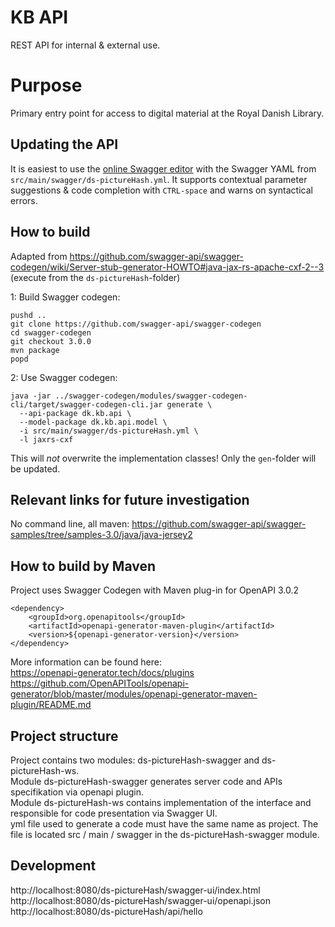 # KB API

REST API for internal & external use.

# Purpose

Primary entry point for access to digital material at the Royal Danish Library.

## Updating the API

It is easiest to use the [online Swagger editor](https://editor.swagger.io/) with the Swagger YAML from
`src/main/swagger/ds-pictureHash.yml`. It supports contextual parameter suggestions & code completion with `CTRL-space`
and warns on syntactical errors.

## How to build

Adapted from
https://github.com/swagger-api/swagger-codegen/wiki/Server-stub-generator-HOWTO#java-jax-rs-apache-cxf-2--3
(execute from the `ds-pictureHash`-folder)

 1: Build Swagger codegen:  
```
pushd .. 
git clone https://github.com/swagger-api/swagger-codegen
cd swagger-codegen
git checkout 3.0.0
mvn package
popd
```

2: Use Swagger codegen:
   
   
```
java -jar ../swagger-codegen/modules/swagger-codegen-cli/target/swagger-codegen-cli.jar generate \
  --api-package dk.kb.api \
  --model-package dk.kb.api.model \
  -i src/main/swagger/ds-pictureHash.yml \
  -l jaxrs-cxf
```

This will *not* overwrite the implementation classes! Only the `gen`-folder will be updated.

## Relevant links for future investigation

No command line, all maven:
https://github.com/swagger-api/swagger-samples/tree/samples-3.0/java/java-jersey2

## How to build by Maven

Project uses Swagger Codegen with Maven plug-in for OpenAPI 3.0.2 <br>
```
<dependency>
    <groupId>org.openapitools</groupId>
    <artifactId>openapi-generator-maven-plugin</artifactId>
    <version>${openapi-generator-version}</version>
</dependency>
```
More information can be found here: <br>
https://openapi-generator.tech/docs/plugins <br>
https://github.com/OpenAPITools/openapi-generator/blob/master/modules/openapi-generator-maven-plugin/README.md

## Project structure

Project contains two modules: ds-pictureHash-swagger and ds-pictureHash-ws. <br>
Module ds-pictureHash-swagger generates server code and APIs specifikation via openapi plugin. <br>
Module ds-pictureHash-ws contains implementation of the interface and responsible for code presentation via Swagger UI.<br>
yml file used to generate a code must have the same name as project. The file is located src / main / swagger in the ds-pictureHash-swagger module.<br>

## Development

http://localhost:8080/ds-pictureHash/swagger-ui/index.html <br>
http://localhost:8080/ds-pictureHash/swagger-ui/openapi.json<br>
http://localhost:8080/ds-pictureHash/api/hello<br>




